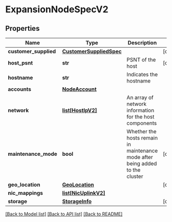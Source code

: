 # ExpansionNodeSpecV2

## Properties
Name | Type | Description | Notes
------------ | ------------- | ------------- | -------------
**customer_supplied** | [**CustomerSuppliedSpec**](CustomerSuppliedSpec.md) |  | [optional] 
**host_psnt** | **str** | PSNT of the host | [optional] 
**hostname** | **str** | Indicates the hostname  | 
**accounts** | [**NodeAccount**](NodeAccount.md) |  | 
**network** | [**list[HostIpV2]**](HostIpV2.md) | An array of network information for the host components | 
**maintenance_mode** | **bool** | Whether the hosts remain in maintenance mode after being added to the cluster | [optional] 
**geo_location** | [**GeoLocation**](GeoLocation.md) |  | [optional] 
**nic_mappings** | [**list[NicUplinkV2]**](NicUplinkV2.md) |  | 
**storage** | [**StorageInfo**](StorageInfo.md) |  | [optional] 

[[Back to Model list]](../README.md#documentation-for-models) [[Back to API list]](../README.md#documentation-for-api-endpoints) [[Back to README]](../README.md)

